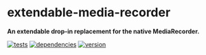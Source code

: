 # extendable-media-recorder

**An extendable drop-in replacement for the native MediaRecorder.**

[![tests](https://img.shields.io/travis/chrisguttandin/extendable-media-recorder/master.svg?style=flat-square)](https://travis-ci.org/chrisguttandin/extendable-media-recorder)
[![dependencies](https://img.shields.io/david/chrisguttandin/extendable-media-recorder.svg?style=flat-square)](https://www.npmjs.com/package/extendable-media-recorder)
[![version](https://img.shields.io/npm/v/extendable-media-recorder.svg?style=flat-square)](https://www.npmjs.com/package/extendable-media-recorder)
